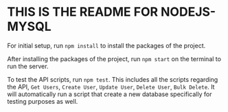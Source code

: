 # THIS IS THE README FOR NODEJS-MYSQL

For initial setup, run `npm install` to install the packages of the project.

After installing the packages of the project, run `npm start` on the terminal to run the server.

To test the API scripts, run `npm test`. This includes all the scripts regarding the API, `Get Users`, `Create User`, `Update User`, `Delete User`, `Bulk Delete`. It will automatically run a script that create a new database specifically for testing purposes as well.

